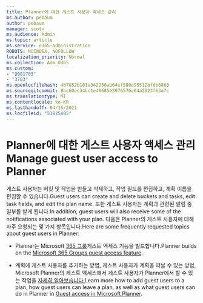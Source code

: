 ```yaml
---
title: Planner에 대한 게스트 사용자 액세스 관리
ms.author: pebaum
author: pebaum
manager: scotv
ms.audience: Admin
ms.topic: article
ms.service: o365-administration
ROBOTS: NOINDEX, NOFOLLOW
localization_priority: Normal
ms.collection: Adm_O365
ms.custom:
- "9001705"
- "3783"
ms.openlocfilehash: 4b7852b101a342256ab64ef580e95512bfdb6860
ms.sourcegitcommit: 8bc60ec34bc1e40685e3976576e04a2623f63a7c
ms.translationtype: MT
ms.contentlocale: ko-KR
ms.lasthandoff: 04/15/2021
ms.locfileid: "51825485"
---
```

# <a name="manage-guest-user-access-to-planner"></a><span data-ttu-id="2ce39-102">Planner에 대한 게스트 사용자 액세스 관리</span><span class="sxs-lookup"><span data-stu-id="2ce39-102">Manage guest user access to Planner</span></span>

<span data-ttu-id="2ce39-103">게스트 사용자는 버킷 및 작업을 만들고 삭제하고, 작업 필드를 편집하고, 계획 이름을 편집할 수 있습니다.</span><span class="sxs-lookup"><span data-stu-id="2ce39-103">Guest users can create and delete buckets and tasks, edit task fields, and edit the plan name.</span></span> <span data-ttu-id="2ce39-104">또한 게스트 사용자는 계획과 관련된 알림 중 일부를 받게 됩니다.</span><span class="sxs-lookup"><span data-stu-id="2ce39-104">In addition, guest users will also receive some of the notifications associated with your plan.</span></span> <span data-ttu-id="2ce39-105">다음은 Planner의 게스트 사용자에 대해 자주 요청되는 몇 가지 항목입니다.</span><span class="sxs-lookup"><span data-stu-id="2ce39-105">Here are some frequently requested topics about guest users in Planner:</span></span>

- <span data-ttu-id="2ce39-106">Planner는 Microsoft [365 그룹](https://support.office.com/article/Adding-guests-to-Office-365-Groups-bfc7a840-868f-4fd6-a390-f347bf51aff6)게스트 액세스 기능을 빌드합니다.</span><span class="sxs-lookup"><span data-stu-id="2ce39-106">Planner builds on the [Microsoft 365 Groups guest access feature](https://support.office.com/article/Adding-guests-to-Office-365-Groups-bfc7a840-868f-4fd6-a390-f347bf51aff6).</span></span> 

- <span data-ttu-id="2ce39-107">계획에 게스트 사용자를 추가하는 방법, 게스트 사용자가 계획을 떠날 수 있는 방법, Microsoft Planner의 게스트 액세스에서 게스트 사용자가 Planner에서 할 수 있는 작업을 [자세히 알아보습니다.](https://support.office.com/article/Guest-access-in-Microsoft-Planner-cc5d7f96-dced-4da4-ab62-08c72d9759c6)</span><span class="sxs-lookup"><span data-stu-id="2ce39-107">Learn more how to add guest users to a plan, how guest users can leave a plan, as well as what guest users can do in Planner in [Guest access in Microsoft Planner](https://support.office.com/article/Guest-access-in-Microsoft-Planner-cc5d7f96-dced-4da4-ab62-08c72d9759c6).</span></span>
